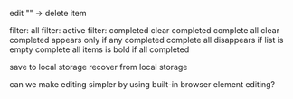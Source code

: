 

edit "" -> delete item

filter: all
filter: active
filter: completed
clear completed
complete all
clear completed appears only if any completed
complete all disappears if list is empty
complete all items is bold if all completed

save to local storage
recover from local storage

can we make editing simpler by using built-in browser element editing?

